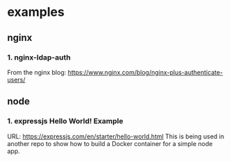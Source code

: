 # examples

## nginx

### 1. nginx-ldap-auth

From the nginx blog: https://www.nginx.com/blog/nginx-plus-authenticate-users/

## node

### 1. expressjs Hello World! Example

URL: https://expressjs.com/en/starter/hello-world.html
This is being used in another repo to show how to build a Docker container
for a simple node app.
